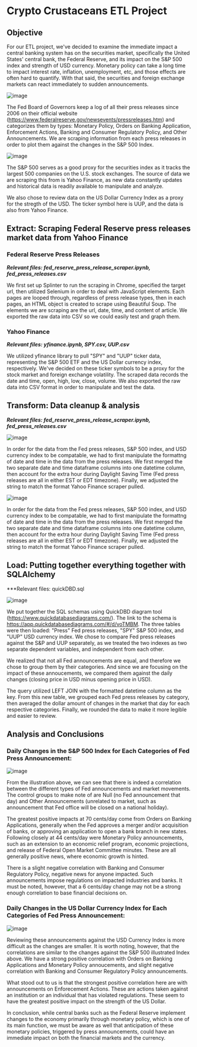 # Crypto Crustaceans ETL Project

## Objective

For our ETL project, we've decided to examine the immediate impact a central banking system has on the securities market, specifically the United States' central bank, the Federal Reserve, and its impact on the S&P 500 index and strength of USD currency. Monetary policy can take a long time to impact interest rate, inflation, unemployment, etc, and those effects are often hard to quantify. With that said, the securities and foreign exchange markets can react immediately to sudden announcements.

![image](https://user-images.githubusercontent.com/78992395/124069556-39807e00-d9f1-11eb-93c6-600c96209079.png)

The Fed Board of Governors keep a log of all their press releases since 2006 on their official website (https://www.federalreserve.gov/newsevents/pressreleases.htm) and categorizes them by types: Monetary Policy, Orders on Banking Application, Enforcement Actions, Banking and Consumer Regulatory Policy, and Other Announcements. We are scraping information from each press releases in order to plot them against the changes in the S&P 500 Index.

![image](https://user-images.githubusercontent.com/78992395/124069709-78aecf00-d9f1-11eb-84bf-16cf0f6d2298.png)

The S&P 500 serves as a good proxy for the securities index as it tracks the largest 500 companies on the U.S. stock exchanges. The source of data we are scraping this from is Yahoo Finance, as new data constantly updates and historical data is readily available to manipulate and analyze.

We also chose to review data on the US Dollar Currency Index as a proxy for the stregth of the USD. The ticker symbol here is UUP, and the data is also from Yahoo Finance.

## Extract: Scraping Federal Reserve press releases market data from Yahoo Finance

### Federal Reserve Press Releases
***Relevant files: fed_reserve_press_release_scraper.ipynb, fed_press_releases.csv***

We first set up Splinter to run the scraping in Chrome, specified the target url, then utilized Selenium in order to deal with JavaScript elements. Each pages are looped through, regardless of press release types, then in each pages, an HTML object is created to scrape using Beautiful Soup. The elements we are scraping are the url, date, time, and content of article. We exported the raw data into CSV so we could easily test and graph them.

### Yahoo Finance
***Relevant files: yfinance.ipynb, SPY.csv, UUP.csv***

We utilized yfinance library to pull "SPY" and "UUP" ticker data, representing the S&P 500 ETF and the US Dollar currency index, respectively. We've decided on these ticker symbols to be a proxy for the stock market and foreign exchange volatility. The scraped data records the date and time, open, high, low, close, volume. We also exported the raw data into CSV format in order to manipulate and test the data.

## Transform: Data cleanup & analysis
***Relevant files: fed_reserve_press_release_scraper.ipynb, fed_press_releases.csv***

![image](https://user-images.githubusercontent.com/78992395/124068979-536d9100-d9f0-11eb-9018-84759ed1bc17.png)

In order for the data from the Fed press releases, S&P 500 index, and USD currency index to be compatable, we had to first manipulate the formattng of date and time in the data from the press releases. We first merged the two separate date and time dataframe columns into one datetime column, then account for the extra hour during Daylight Saving Time (Fed press releases are all in either EST or EDT timezone). Finally, we adjusted the string to match the format Yahoo Finance scraper pulled.

![image](https://user-images.githubusercontent.com/78992395/124069428-01793b00-d9f1-11eb-8071-608f7d6c5689.png)

In order for the data from the Fed press releases, S&P 500 index, and USD currency index to be compatable, we had to first manipulate the formattng of date and time in the data from the press releases. We first merged the two separate date and time dataframe columns into one datetime column, then account for the extra hour during Daylight Saving Time (Fed press releases are all in either EST or EDT timezone). Finally, we adjusted the string to match the format Yahoo Finance scraper pulled.

## Load: Putting together everything together with SQLAlchemy
***Relevant files: quickDBD.sql

![image](https://user-images.githubusercontent.com/78992395/124069035-70a25f80-d9f0-11eb-93fd-2a2357eb3732.png)

We put together the SQL schemas using QuickDBD diagram tool (https://www.quickdatabasediagrams.com/). The link to the schema is https://app.quickdatabasediagrams.com/#/d/voTMBM. The three tables were then loaded: "Press" Fed press releases, "SPY" S&P 500 index, and "UUP" USD currency index. We chose to compare Fed press releases against the S&P and UUP separately, as we treated the two indexes as two separate dependent variables, and independent from each other.

We realized that not all Fed announcements are equal, and therefore we chose to group them by their categories. And since we are focusing on the impact of these annoucements, we compared them against the daily changes (closing price in USD minus opening price in USD). 

The query utilized LEFT JOIN with the formatted datetime column as the key. From this new table, we grouped each Fed press releases by category, then averaged the dollar amount of changes in the market that day for each respective categories. Finally, we rounded the data to make it more legible and easier to review.

## Analysis and Conclusions

### Daily Changes in the S&P 500 Index for Each Categories of Fed Press Announcement:

![image](https://user-images.githubusercontent.com/78992395/124064804-62e9db80-d9ea-11eb-92cf-ffc3a384fd72.png)

From the illustration above, we can see that there is indeed a correlation between the different types of Fed announcements and market movements. The control groups to make note of are Null (no Fed announcement that day) and Other Announcements (unrelated to market, such as announcement that Fed office will be closed on a national holiday). 

The greatest positive impacts at 70 cents/day come from Orders on Banking Applications, generally when the Fed approves a merger and/or acquisition of banks, or approving an application to open a bank branch in new states. Following closely at 44 cents/day were Monetary Policy announcements, such as an extension to an economic relief program, economic projections, and release of Federal Open Market Committee minutes. These are all generally positive news, where economic growth is hinted.

There is a slight negative correlation with Banking and Consumer Regulatory Policy, negative news for anyone impacted. Such announcements impose regulations on impacted industries and banks. It must be noted, however, that a 6 cents/day change may not be a strong enough correlation to base financial decisions on.

### Daily Changes in the US Dollar Currency Index for Each Categories of Fed Press Announcement:

![image](https://user-images.githubusercontent.com/78992395/124064898-92004d00-d9ea-11eb-893e-7daebe2ac4f2.png)

Reviewing these announcements against the USD Currency Index is more difficult as the changes are smaller. It is worth noting, however, that the correlations are similar to the changes against the S&P 500 illustrated Index above. We have a strong positive correlation with Orders on Banking Applications and Monetary Policy annoucements, and slight negative correlation with Banking and Consumer Regulatory Policy announcements. 

What stood out to us is that the strongest positive correlation here are with announcements on Enforecement Actions. These are actions taken against an institution or an individual that has violated regulations. These seem to have the greatest positive impact on the strength of the US Dollar.

In conclusion, while central banks such as the Federal Reserve implement changes to the economy primarily through monetary policy, which is one of its main function, we must be aware as well that anticipation of these monetary policies, triggered by press announcements, could have an immediate impact on both the financial markets and the currency.
